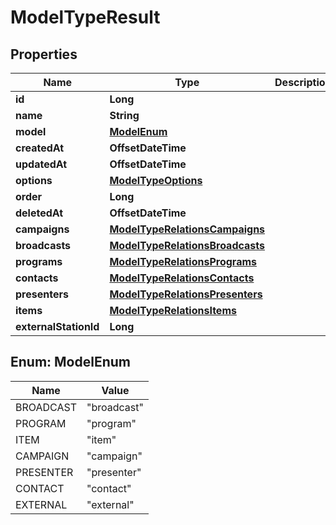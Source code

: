 

# ModelTypeResult


## Properties

| Name | Type | Description | Notes |
|------------ | ------------- | ------------- | -------------|
|**id** | **Long** |  |  |
|**name** | **String** |  |  [optional] |
|**model** | [**ModelEnum**](#ModelEnum) |  |  [optional] |
|**createdAt** | **OffsetDateTime** |  |  [optional] |
|**updatedAt** | **OffsetDateTime** |  |  [optional] |
|**options** | [**ModelTypeOptions**](ModelTypeOptions.md) |  |  [optional] |
|**order** | **Long** |  |  [optional] |
|**deletedAt** | **OffsetDateTime** |  |  [optional] |
|**campaigns** | [**ModelTypeRelationsCampaigns**](ModelTypeRelationsCampaigns.md) |  |  [optional] |
|**broadcasts** | [**ModelTypeRelationsBroadcasts**](ModelTypeRelationsBroadcasts.md) |  |  [optional] |
|**programs** | [**ModelTypeRelationsPrograms**](ModelTypeRelationsPrograms.md) |  |  [optional] |
|**contacts** | [**ModelTypeRelationsContacts**](ModelTypeRelationsContacts.md) |  |  [optional] |
|**presenters** | [**ModelTypeRelationsPresenters**](ModelTypeRelationsPresenters.md) |  |  [optional] |
|**items** | [**ModelTypeRelationsItems**](ModelTypeRelationsItems.md) |  |  [optional] |
|**externalStationId** | **Long** |  |  [optional] |



## Enum: ModelEnum

| Name | Value |
|---- | -----|
| BROADCAST | &quot;broadcast&quot; |
| PROGRAM | &quot;program&quot; |
| ITEM | &quot;item&quot; |
| CAMPAIGN | &quot;campaign&quot; |
| PRESENTER | &quot;presenter&quot; |
| CONTACT | &quot;contact&quot; |
| EXTERNAL | &quot;external&quot; |



